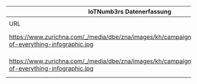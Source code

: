 |IoTNumb3rs Datenerfassung|||||||||||
| ---- | ---- | ---- | ---- | ---- | ---- | ---- | ---- | ---- | ---- | ---- |
||||||||||||
|URL|home_url|filename|device_class|device_count|market_class|market_volume|prognosis_year|publication_year|authorship_class|Dropbox folder|
|https://www.zurichna.com/_/media/dbe/zna/images/kh/campaigns/600x889_internet-of-everything-infographic.jpg|https://www.zurichna.com/en/knowledge/articles/2015/11/internet-of-things-infographic|file9_600x889_internet-of-everything-infographic.jpg|Generic IoT|42100000000|||2019|2015|company|JinlinHolic/20181123-1800|
|https://www.zurichna.com/_/media/dbe/zna/images/kh/campaigns/600x889_internet-of-everything-infographic.jpg|https://www.zurichna.com/en/knowledge/articles/2015/11/internet-of-things-infographic|file9_600x889_internet-of-everything-infographic.jpg|Generic IoT|50100000000|||2020|2015|company||
